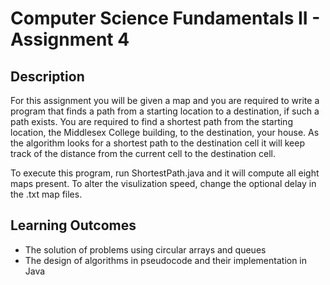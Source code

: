 # Computer Science Fundamentals II - Assignment 4

## Description
For this assignment you will be given a map and you are required to write a program that finds a path from a starting location to a destination, if such a path exists. You are required to find a shortest path from the starting location, the Middlesex College building, to the destination, your house. As the algorithm looks for a shortest path to the destination cell it will keep track of the distance from the current cell to the destination cell.

To execute this program, run ShortestPath.java and it will compute all eight maps present. To alter the visulization speed, change the optional delay in the .txt map files.

## Learning Outcomes
- The solution of problems using circular arrays and queues
- The design of algorithms in pseudocode and their implementation in Java
